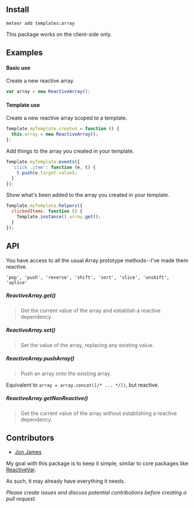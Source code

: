 Install
-------

`meteor add templates:array`

This package works on the client-side only.

Examples
--------

#### Basic use

Create a new reactive array.

```javascript
var array = new ReactiveArray();
```

#### Template use

Create a new reactive array scoped to a template.

```javascript
Template.myTemplate.created = function () {
  this.array = new ReactiveArray();
};
```

Add things to the array you created in your template.

```javascript
Template.myTemplate.events({
  'click .item': function (e, t) {
    t.push(e.target.value);
  }
});
```

Show what's been added to the array you created in your template.

```javascript
Template.myTemplate.helpers({
  clickedItems: function () {
    Template.instance().array.get();
  }
});
```

API
---

You have access to all the usual Array prototype methods--I've made them reactive.

`'pop', 'push', 'reverse', 'shift', 'sort', 'slice', 'unshift', 'splice'`

##### ReactiveArray.get()

> Get the current value of the array and establish a reactive dependency.

##### ReactiveArray.set()

> Set the value of the array, replacing any existing value.

##### ReactiveArray.pushArray()

> Push an array onto the existing array.

Equivalent to `array = array.concat([/* ... */])`, but reactive.

##### ReactiveArray.getNonReactive()

> Get the current value of the array without establishing a reactive dependency.

Contributors
------------

* [Jon James](http://github.com/jonjamz)

My goal with this package is to keep it simple, similar to core packages like [ReactiveVar](http://docs.meteor.com/#/full/reactivevar).

As such, it may already have everything it needs.

*Please create issues and discuss potential contributions before creating a pull request.*
